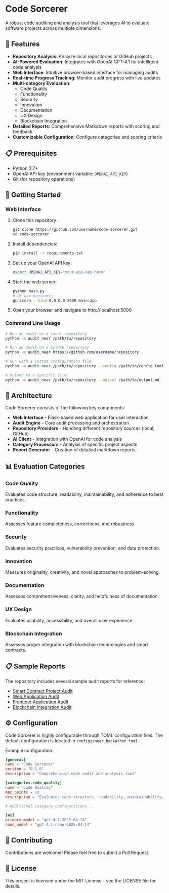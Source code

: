 # Code Sorcerer

A robust code auditing and analysis tool that leverages AI to evaluate software projects across multiple dimensions.

## 🎯 Features

- **Repository Analysis**: Analyze local repositories or GitHub projects
- **AI-Powered Evaluation**: Integrates with OpenAI GPT-4.1 for intelligent code analysis
- **Web Interface**: Intuitive browser-based interface for managing audits
- **Real-time Progress Tracking**: Monitor audit progress with live updates
- **Multi-category Evaluation**:
  - Code Quality
  - Functionality
  - Security
  - Innovation
  - Documentation
  - UX Design
  - Blockchain Integration
- **Detailed Reports**: Comprehensive Markdown reports with scoring and feedback
- **Customizable Configuration**: Configure categories and scoring criteria

## 📋 Prerequisites

- Python 3.7+
- OpenAI API key (environment variable: `OPENAI_API_KEY`)
- Git (for repository operations)

## 🚀 Getting Started

### Web Interface

1. Clone this repository:
   ```bash
   git clone https://github.com/username/code-sorcerer.git
   cd code-sorcerer
   ```

2. Install dependencies:
   ```bash
   pip install -r requirements.txt
   ```

3. Set up your OpenAI API key:
   ```bash
   export OPENAI_API_KEY="your-api-key-here"
   ```

4. Start the web server:
   ```bash
   python main.py
   # Or use Gunicorn:
   gunicorn --bind 0.0.0.0:5000 main:app
   ```

5. Open your browser and navigate to http://localhost:5000

### Command Line Usage

```bash
# Run an audit on a local repository
python -m audit_near /path/to/repository

# Run an audit on a GitHub repository
python -m audit_near https://github.com/username/repository

# Run with a custom configuration file
python -m audit_near /path/to/repository --config /path/to/config.toml

# Output to a specific file
python -m audit_near /path/to/repository --output /path/to/output.md
```

## 🧩 Architecture

Code Sorcerer consists of the following key components:

- **Web Interface** - Flask-based web application for user interaction
- **Audit Engine** - Core audit processing and orchestration
- **Repository Providers** - Handling different repository sources (local, GitHub)
- **AI Client** - Integration with OpenAI for code analysis
- **Category Processors** - Analysis of specific project aspects
- **Report Generator** - Creation of detailed markdown reports

## 📊 Evaluation Categories

### Code Quality
Evaluates code structure, readability, maintainability, and adherence to best practices.

### Functionality
Assesses feature completeness, correctness, and robustness.

### Security
Evaluates security practices, vulnerability prevention, and data protection.

### Innovation
Measures originality, creativity, and novel approaches to problem-solving.

### Documentation
Assesses comprehensiveness, clarity, and helpfulness of documentation.

### UX Design
Evaluates usability, accessibility, and overall user experience.

### Blockchain Integration
Assesses proper integration with blockchain technologies and smart contracts.

## 📋 Sample Reports

The repository includes several sample audit reports for reference:

- [Smart Contract Project Audit](docs/report-samples/smart_contract_audit.md)
- [Web Application Audit](docs/report-samples/web_app_audit.md)
- [Frontend Application Audit](docs/report-samples/frontend_app_audit.md)
- [Blockchain Integration Audit](docs/report-samples/blockchain_integration_audit.md)

## ⚙️ Configuration

Code Sorcerer is highly configurable through TOML configuration files. The default configuration is located in `configs/near_hackathon.toml`.

Example configuration:

```toml
[general]
name = "Code Sorcerer"
version = "0.1.0"
description = "Comprehensive code audit and analysis tool"

[categories.code_quality]
name = "Code Quality"
max_points = 10
description = "Evaluates code structure, readability, maintainability, and adherence to best practices"

# Additional category configurations...

[ai]
primary_model = "gpt-4.1-2025-04-14"
nano_model = "gpt-4.1-nano-2025-04-14"
```

## 🤝 Contributing

Contributions are welcome! Please feel free to submit a Pull Request.

## 📄 License

This project is licensed under the MIT License - see the LICENSE file for details.